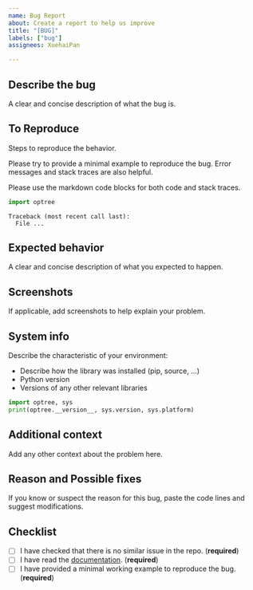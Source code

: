 ```yaml
---
name: Bug Report
about: Create a report to help us improve
title: "[BUG]"
labels: ["bug"]
assignees: XuehaiPan

---
```


## Describe the bug

A clear and concise description of what the bug is.

## To Reproduce

Steps to reproduce the behavior.

Please try to provide a minimal example to reproduce the bug. Error messages and stack traces are also helpful.

Please use the markdown code blocks for both code and stack traces.

```python
import optree
```

```pytb
Traceback (most recent call last):
  File ...
```

## Expected behavior

A clear and concise description of what you expected to happen.

## Screenshots

If applicable, add screenshots to help explain your problem.

## System info

Describe the characteristic of your environment:

- Describe how the library was installed (pip, source, ...)
- Python version
- Versions of any other relevant libraries

```python
import optree, sys
print(optree.__version__, sys.version, sys.platform)
```

## Additional context

Add any other context about the problem here.

## Reason and Possible fixes

If you know or suspect the reason for this bug, paste the code lines and suggest modifications.

## Checklist

- [ ] I have checked that there is no similar issue in the repo. (**required**)
- [ ] I have read the [documentation](https://optree.readthedocs.io). (**required**)
- [ ] I have provided a minimal working example to reproduce the bug. (**required**)
